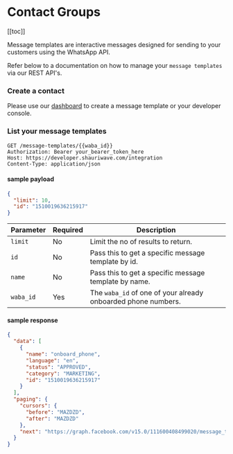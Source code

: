 # Contact Groups

[[toc]]

Message templates are interactive messages designed for sending to your customers using the WhatsApp API.

Refer below to a documentation on how to manage your ``message templates`` via our REST API's.

### Create a contact
Please use our [dashboard](https://app.shauriwave.com/phone-numbers) to create a message template or your developer console.

### List your message templates

```http
GET /message-templates/{{waba_id}}
Authorization: Bearer your_bearer_token_here
Host: https://developer.shauriwave.com/integration
Content-Type: application/json
```
#### sample payload
```json
{
  "limit": 10,
  "id": "1510019636215917"
}
```
| Parameter | Required | Description                                           |
|-----------|----------|-------------------------------------------------------|
| `limit`   | No       | Limit the no of results to return.                    |
| `id`      | No       | Pass this to get a specific message template by id.   |
| `name`    | No       | Pass this to get a specific message template by name. |
| `waba_id` | Yes      | The ``waba_id`` of one of your already onboarded phone numbers. |




#### sample response
````json
{
  "data": [
    {
      "name": "onboard_phone",
      "language": "en",
      "status": "APPROVED",
      "category": "MARKETING",
      "id": "1510019636215917"
    }
  ],
  "paging": {
    "cursors": {
      "before": "MAZDZD",
      "after": "MAZDZD"
    },
    "next": "https://graph.facebook.com/v15.0/111600408499020/message_templates?fields=name%2Clanguage%2Cstatus%2Ccategory%2Cid&limit=1&after=MAZDZD"
  }
}
````
